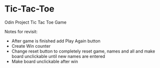# Tic-Tac-Toe
Odin Project Tic Tac Toe Game


Notes for revisit:
- After game is finished add Play Again button 
- Create Win counter
- Change reset button to completely reset game, names and all and make board unclickable until new names are entered
- Make board unclickable after win